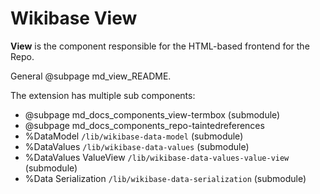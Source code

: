 # Wikibase View

**View** is the component responsible for the HTML-based frontend for the Repo.

General @subpage md_view_README.

The extension has multiple sub components:
  - @subpage md_docs_components_view-termbox (submodule)
  - @subpage md_docs_components_repo-taintedreferences
  - %DataModel `/lib/wikibase-data-model` (submodule)
  - %DataValues `/lib/wikibase-data-values` (submodule)
  - %DataValues ValueView `/lib/wikibase-data-values-value-view` (submodule)
  - %Data Serialization `/lib/wikibase-data-serialization` (submodule)
